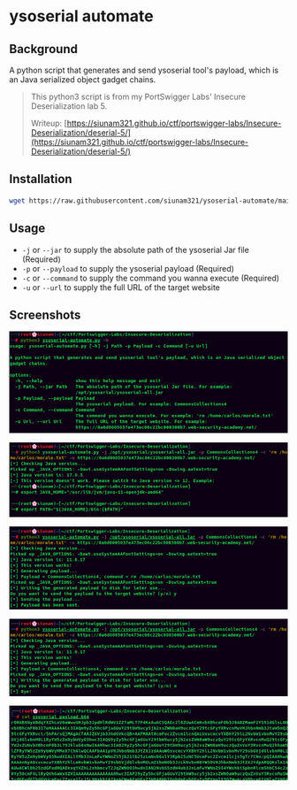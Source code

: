 # ysoserial automate

## Background

A python script that generates and send ysoserial tool's payload, which is an Java serialized object gadget chains.

> This python3 script is from my PortSwigger Labs' Insecure Deserialization lab 5.
>  
> Writeup: [https://siunam321.github.io/ctf/portswigger-labs/Insecure-Deserialization/deserial-5/](https://siunam321.github.io/ctf/portswigger-labs/Insecure-Deserialization/deserial-5/)

## Installation

```bash
wget https://raw.githubusercontent.com/siunam321/ysoserial-automate/main/ysoserial-automate.py
```

## Usage

- `-j` or `--jar` to supply the absolute path of the ysoserial Jar file (Required)
- `-p` or `--payload` to supply the ysoserial payload (Required)
- `-c` or `--command` to supply the command you wanna execute (Required)
- `-u` or `--url` to supply the full URL of the target website

## Screenshots

![](https://github.com/siunam321/ysoserial-automate/blob/main/images/poc1.png)

![](https://github.com/siunam321/ysoserial-automate/blob/main/images/poc2.png)

![](https://github.com/siunam321/ysoserial-automate/blob/main/images/poc3.png)

![](https://github.com/siunam321/ysoserial-automate/blob/main/images/poc4.png)

![](https://github.com/siunam321/ysoserial-automate/blob/main/images/poc5.png)